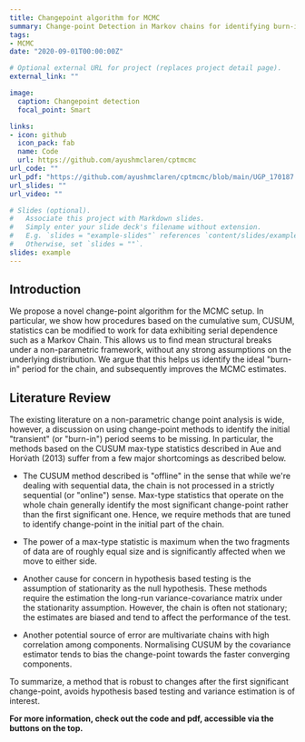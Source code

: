 ```yaml
---
title: Changepoint algorithm for MCMC
summary: Change-point Detection in Markov chains for identifying burn-in period
tags:
- MCMC
date: "2020-09-01T00:00:00Z"

# Optional external URL for project (replaces project detail page).
external_link: ""

image:
  caption: Changepoint detection
  focal_point: Smart

links:
- icon: github
  icon_pack: fab
  name: Code
  url: https://github.com/ayushmclaren/cptmcmc
url_code: ""
url_pdf: "https://github.com/ayushmclaren/cptmcmc/blob/main/UGP_170187.pdf"
url_slides: ""
url_video: ""

# Slides (optional).
#   Associate this project with Markdown slides.
#   Simply enter your slide deck's filename without extension.
#   E.g. `slides = "example-slides"` references `content/slides/example-slides.md`.
#   Otherwise, set `slides = ""`.
slides: example
---
```


## Introduction

We propose a novel change-point algorithm for the MCMC setup. In particular, we show how procedures based on the cumulative sum, CUSUM, statistics can be modified to work for data exhibiting serial dependence such as a Markov Chain. This allows us to find mean structural breaks under a non-parametric framework, without any strong assumptions on the underlying distribution. We argue that this helps us identify the ideal "burn-in" period for the chain, and subsequently improves the MCMC estimates. 



## Literature Review

The existing literature on a non-parametric change point analysis is wide, however, a discussion on using change-point methods to identify the initial "transient" (or "burn-in") period seems to be missing. In particular, the methods based on the CUSUM max-type statistics described in Aue and Horv́ath (2013) suffer from a few major shortcomings as described below.  

- The CUSUM method described is "offline" in the sense that while we're dealing with sequential data, the chain is not processed in a strictly sequential (or "online") sense.  Max-type statistics that operate on the whole chain generally identify the most significant change-point rather than the first significant one. Hence, we require methods that are tuned to identify change-point in the initial part of the chain.    

- The power of a max-type statistic is maximum when the two fragments of data are of roughly equal size and is significantly affected when we move to either side.    

- Another cause for concern in hypothesis based testing is the assumption of stationarity as the null hypothesis. These methods require the estimation the long-run variance-covariance matrix under the stationarity assumption. However, the chain is often not stationary; the estimates are biased and tend to affect the performance of the test.  

- Another potential source of error are multivariate chains with high correlation among components. Normalising CUSUM by the covariance estimator tends to bias the change-point towards the faster converging components.  

To summarize, a method that is robust to changes after the first significant change-point, avoids hypothesis based testing and variance estimation is of interest.

**For more information, check out the code and pdf, accessible via the buttons on the top.**